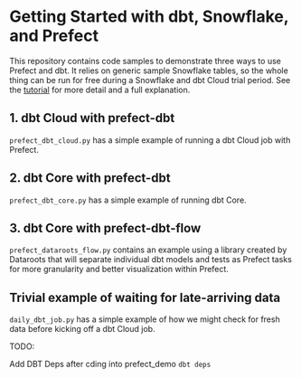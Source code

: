 # Getting Started with dbt, Snowflake, and Prefect

This repository contains code samples to demonstrate three ways to use Prefect and dbt. It relies on generic sample Snowflake tables, so the whole thing can be run for free during a Snowflake and dbt Cloud trial period.  See the [tutorial](tutorial.md) for more detail and a full explanation.

## 1. dbt Cloud with prefect-dbt

`prefect_dbt_cloud.py` has a simple example of running a dbt Cloud job with Prefect.

## 2. dbt Core with prefect-dbt

`prefect_dbt_core.py` has a simple example of running dbt Core.

## 3. dbt Core with prefect-dbt-flow

`prefect_dataroots_flow.py` contains an example using a library created by Dataroots that will separate individual dbt models and tests as Prefect tasks for more granularity and better visualization within Prefect.


## Trivial example of waiting for late-arriving data

`daily_dbt_job.py` has a simple example of how we might check for fresh data before kicking off a dbt Cloud job.

TODO:

Add DBT Deps after cding into prefect_demo
`dbt deps`